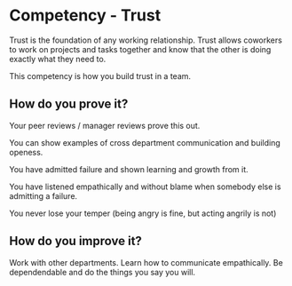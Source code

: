 # Competency - Trust

Trust is the foundation of any working relationship. Trust allows coworkers to work on projects and tasks together and know that the other is doing exactly what they need to. 

This competency is how you build trust in a team.

## How do you prove it?

Your peer reviews / manager reviews prove this out.

You can show examples of cross department communication and building openess.

You have admitted failure and shown learning and growth from it.

You have listened empathically and without blame when somebody else is admitting a failure.

You never lose your temper (being angry is fine, but acting angrily is not)

## How do you improve it?

Work with other departments.
Learn how to communicate empathically.
Be dependendable and do the things you say you will.
